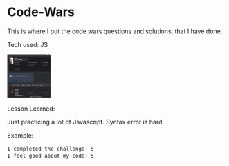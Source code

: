 # Code-Wars
This is where I put the code wars questions and solutions, that I have done.


Tech used: JS

<img src="codewars.PNG" alt="codewars" style="height: 100px; width:100px;"/>

Lesson Learned:

Just practicing a lot of Javascript. Syntax error is hard.

Example:
```
I completed the challenge: 5
I feel good about my code: 5

```
